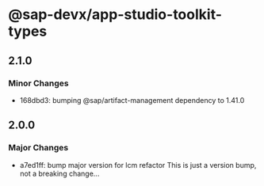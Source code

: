# @sap-devx/app-studio-toolkit-types

## 2.1.0

### Minor Changes

- 168dbd3: bumping @sap/artifact-management dependency to 1.41.0

## 2.0.0

### Major Changes

- a7ed1ff: bump major version for lcm refactor
  This is just a version bump, not a breaking change...
